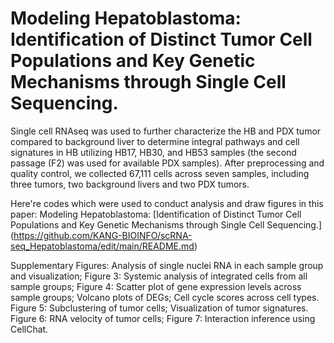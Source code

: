# Modeling Hepatoblastoma: Identification of Distinct Tumor Cell Populations and Key Genetic Mechanisms through Single Cell Sequencing.

Single cell RNAseq was used to further characterize the HB and PDX tumor compared to background liver to determine integral pathways and cell signatures in HB utilizing HB17, HB30, and HB53 samples (the second passage (F2) was used for available PDX samples). After preprocessing and quality control, we collected 67,111 cells across seven samples, including three tumors, two background livers and two PDX tumors.

Here're codes which were used to conduct analysis and draw figures in this paper: Modeling Hepatoblastoma: [Identification of Distinct Tumor Cell Populations and Key Genetic Mechanisms through Single Cell Sequencing.] (https://github.com/KANG-BIOINFO/scRNA-seq_Hepatoblastoma/edit/main/README.md)

Supplementary Figures: Analysis of single nuclei RNA in each sample group and visualization;
Figure 3: Systemic analysis of integrated cells from all sample groups;
Figure 4: Scatter plot of gene expression levels across sample groups; Volcano plots of DEGs; Cell cycle scores across cell types.
Figure 5: Subclustering of tumor cells; Visualization of tumor signatures.
Figure 6: RNA velocity of tumor cells;
Figure 7: Interaction inference using CellChat.
